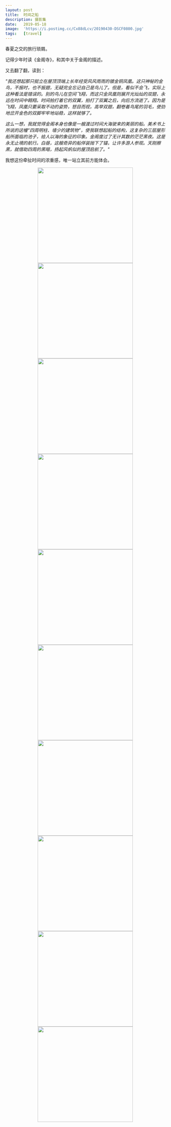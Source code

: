 ```yaml
---
layout: post
title:  时间之船
description: 摄影集
date:   2019-05-18
image:  'https://i.postimg.cc/Cx88dLcv/20190430-DSCF0800.jpg'
tags:   [travel]
---
```


春夏之交的旅行琐屑。

记得少年时读《金阁寺》，和其中关于金阁的描述。

又去翻了翻，读到：

*"我还想起那只挺立在屋顶顶端上长年经受风风雨雨的镀金铜凤凰。这只神秘的金鸟，不报时，也不振翅，无疑完全忘记自己是鸟儿了。但是，看似不会飞，实际上这种看法是错误的。别的鸟儿在空间飞翔，而这只金凤凰则展开光灿灿的双翅，永远在时间中翱翔。时间拍打着它的双翼，拍打了双翼之后，向后方流逝了。因为是飞翔，凤凰只要采取不动的姿势，怒目而视，高举双翅，翻卷着鸟尾的羽毛，使劲地岔开金色的双脚牢牢地站稳，这样就够了。*

*这么一想，我就觉得金阁本身也像是一艘渡过时间大海驶来的美丽的船。美术书上所说的这幢“四周明柱、墙少的建筑物”，使我联想起船的结构，这复杂的三层屋形船所面临的池子，给人以海的象征的印象。金阁度过了无计其数的茫茫黑夜。这是永无止境的航行。白昼，这艘奇异的船佯装抛下了锚，让许多游人参观。天刚擦黑，就借助四周的黑暗，扬起风帆似的屋顶启航了。"*

我想这份牵扯时间的浓重感，唯一站立其前方能体会。

<center class="half">
    <img src="https://i.postimg.cc/Cx88dLcv/20190430-DSCF0800.jpg" width="300"/>
    <img src="https://i.postimg.cc/W1V92KnJ/20190428-IMG-3093.jpg" width="300"/>
</center>

<center class="half">
<img src="https://i.postimg.cc/fbnMTMPf/20190429-DSCF0745.jpg" width="300"/>
<img src="https://i.postimg.cc/bdct97J0/20190428-DSCF0641.jpg" width="300"/>
</center>

<center class="half">
<img src="https://i.postimg.cc/Ss4QVm7x/20190429-DSCF0698.jpg" width="300"/>
<img src="https://i.postimg.cc/3xHK3KVC/20190428-IMG-3095.jpg" width="300"/>
</center>

<center class="half">
<img src="https://i.postimg.cc/fTPwpcjF/20190430-DSCF0839.jpg" width="300"/>
<img src="https://i.postimg.cc/0yJ8szVN/20190430-DSCF0895.jpg" width="300"/>
</center>

<center class="half">
<img src="https://i.postimg.cc/BZYsPTy6/20190501-DSCF0924.jpg" width="300"/>
<img src="https://i.postimg.cc/KvpzFSF0/20190501-IMG-3139.jpg" width="300"/>
</center>
